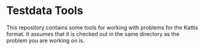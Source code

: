 # Testdata Tools

This repository contains some tools for working with problems for the Kattis format.
It assumes that it is checked out in the same directory as the problem you are working on is.

